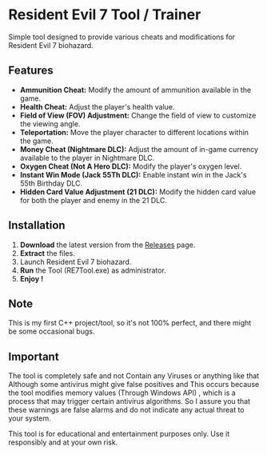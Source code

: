 # Resident Evil 7 Tool / Trainer

Simple tool designed to provide various cheats and modifications for Resident Evil 7 biohazard.

## Features
- **Ammunition Cheat:** Modify the amount of ammunition available in the game.
- **Health Cheat:** Adjust the player's health value.
- **Field of View (FOV) Adjustment:** Change the field of view to customize the viewing angle.
- **Teleportation:** Move the player character to different locations within the game.
- **Money Cheat (Nightmare DLC):** Adjust the amount of in-game currency available to the player in Nightmare DLC.
- **Oxygen Cheat (Not A Hero DLC):** Modify the player's oxygen level.
- **Instant Win Mode (Jack 55Th DLC):** Enable instant win in the Jack's 55th Birthday DLC.
- **Hidden Card Value Adjustment (21 DLC):** Modify the hidden card value for both the player and enemy in the 21 DLC.

## Installation
1. **Download** the latest version from the [Releases](https://github.com/iGeNeTeL/RE7/releases) page.
2. **Extract** the files.
3. Launch Resident Evil 7 biohazard.
4. **Run** the Tool (RE7Tool.exe) as administrator.
5. **Enjoy !**


## Note
This is my first C++ project/tool, so it's not 100% perfect, and there might be some occasional bugs.



## Important
The tool is completely safe and not Contain any Viruses or anything like that 
Although some antivirus might give false positives and This occurs because the tool modifies memory values (Through Windows API) , which is a process that may trigger certain antivirus algorithms. 
So I assure you that these warnings are false alarms and do not indicate any actual threat to your system.


This tool is for educational and entertainment purposes only. Use it responsibly and at your own risk.
